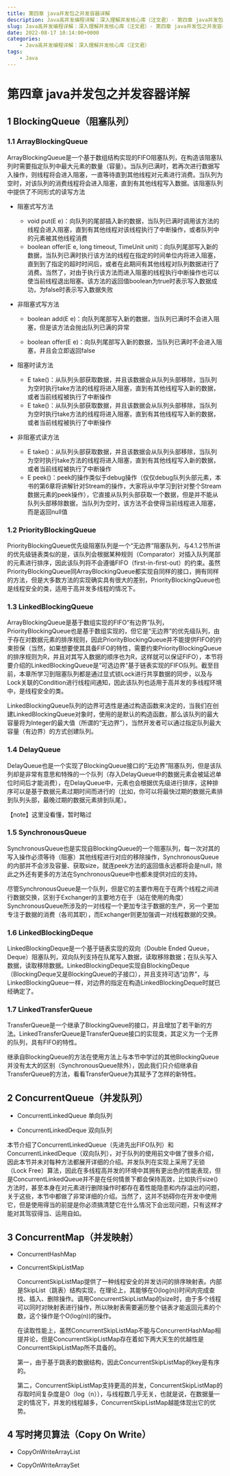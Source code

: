 ```yaml
---
title: 第四章 java并发包之并发容器详解
description: Java高并发编程详解：深入理解并发核心库（汪文君）- 第四章 java并发包之并发容器详解
slug: Java高并发编程详解：深入理解并发核心库（汪文君）- 第四章 java并发包之并发容器详解
date: 2022-08-17 10:14:00+0000
categories:
    - Java高并发编程详解：深入理解并发核心库（汪文君）
tags:
    - Java
---
```


# 第四章 java并发包之并发容器详解

## 1 BlockingQueue（阻塞队列）

### 1.1 ArrayBlockingQueue

ArrayBlockingQueue是一个基于数组结构实现的FIFO阻塞队列，在构造该阻塞队列时需要指定队列中最大元素的数量（容量）。当队列已满时，若再次进行数据写入操作，则线程将会进入阻塞，一直等待直到其他线程对元素进行消费。当队列为空时，对该队列的消费线程将会进入阻塞，直到有其他线程写入数据。该阻塞队列中提供了不同形式的读写方法

- 阻塞式写方法
  - void put(E e)：向队列的尾部插入新的数据，当队列已满时调用该方法的线程会进入阻塞，直到有其他线程对该线程执行了中断操作，或者队列中的元素被其他线程消费
  - boolean offer(E e, long timeout, TimeUnit unit)：向队列尾部写入新的数据，当队列已满时执行该方法的线程在指定的时间单位内将进入阻塞，直到到了指定的超时时间后，或者在此期间有其他线程对队列数据进行了消费。当然了，对由于执行该方法而进入阻塞的线程执行中断操作也可以使当前线程退出阻塞。该方法的返回值boolean为true时表示写入数据成功，为false时表示写入数据失败
  
- 非阻塞式写方法

  - boolean add(E e)：向队列尾部写入新的数据，当队列已满时不会进入阻塞，但是该方法会抛出队列已满的异常

  - boolean offer(E e)：向队列尾部写入新的数据，当队列已满时不会进入阻塞，并且会立即返回false

- 阻塞时读方法
  - E take()：从队列头部获取数据，并且该数据会从队列头部移除，当队列为空时执行take方法的线程将进入阻塞，直到有其他线程写入新的数据，或者当前线程被执行了中断操作
  - E take()：从队列头部获取数据，并且该数据会从队列头部移除，当队列为空时执行take方法的线程将进入阻塞，直到有其他线程写入新的数据，或者当前线程被执行了中断操作
- 非阻塞式读方法
  - E take()：从队列头部获取数据，并且该数据会从队列头部移除，当队列为空时执行take方法的线程将进入阻塞，直到有其他线程写入新的数据，或者当前线程被执行了中断操作
  - E peek()：peek的操作类似于debug操作（仅仅debug队列头部元素，本书的第6章将讲解针对Stream的操作，大家将从中学习到针对整个Stream数据元素的peek操作），它直接从队列头部获取一个数据，但是并不能从队列头部移除数据，当队列为空时，该方法不会使得当前线程进入阻塞，而是返回null值

### 1.2 PriorityBlockingQueue

PriorityBlockingQueue优先级阻塞队列是一个“无边界”阻塞队列，与4.1.2节所讲的优先级链表类似的是，该队列会根据某种规则（Comparator）对插入队列尾部的元素进行排序，因此该队列将不会遵循FIFO（first-in-first-out）的约束。虽然PriorityBlockingQueue同ArrayBlockingQueue都实现自同样的接口，拥有同样的方法，但是大多数方法的实现确实具有很大的差别，PriorityBlockingQueue也是线程安全的类，适用于高并发多线程的情况下。

### 1.3 LinkedBlockingQueue

ArrayBlockingQueue是基于数组实现的FIFO“有边界”队列，PriorityBlockingQueue也是基于数组实现的，但它是“无边界”的优先级队列，由于存在对数据元素的排序规则，因此PriorityBlockingQueue并不能提供FIFO的约束担保（当然，如果想要使其具备FIFO的特性，需要约束PriorityBlockingQueue的排序规则为R，并且对其写入数据的顺序也为R，这样就可以保证FIFO），本节将要介绍的LinkedBlockingQueue是“可选边界”基于链表实现的FIFO队列。截至目前，本章所学习到阻塞队列都是通过显式锁Lock进行共享数据的同步，以及与Lock关联的Condition进行线程间通知，因此该队列也适用于高并发的多线程环境中，是线程安全的类。

LinkedBlockingQueue队列的边界可选性是通过构造函数来决定的，当我们在创建LinkedBlockingQueue对象时，使用的是默认的构造函数，那么该队列的最大容量将为Integer的最大值（所谓的“无边界”），当然开发者可以通过指定队列最大容量（有边界）的方式创建队列。

### 1.4 DelayQueue

DelayQueue也是一个实现了BlockingQueue接口的“无边界”阻塞队列，但是该队列却是非常有意思和特殊的一个队列（存入DelayQueue中的数据元素会被延迟单位时间后才能消费），在DelayQueue中，元素也会根据优先级进行排序，这种排序可以是基于数据元素过期时间而进行的（比如，你可以将最快过期的数据元素排到队列头部，最晚过期的数据元素排到队尾）。

【note】这里没看懂，暂时略过

### 1.5 SynchronousQueue

SynchronousQueue也是实现自BlockingQueue的一个阻塞队列，每一次对其的写入操作必须等待（阻塞）其他线程进行对应的移除操作，SynchronousQueue的内部并不会涉及容量、获取size，就连peek方法的返回值永远都将会是null，除此之外还有更多的方法在SynchronousQueue中也都未提供对应的支持。

尽管SynchronousQueue是一个队列，但是它的主要作用在于在两个线程之间进行数据交换，区别于Exchanger的主要地方在于（站在使用的角度）SynchronousQueue所涉及的一对线程一个更加专注于数据的生产，另一个更加专注于数据的消费（各司其职），而Exchanger则更加强调一对线程数据的交换。

### 1.6 LinkedBlockingDeque

LinkedBlockingDeque是一个基于链表实现的双向（Double Ended Queue，Deque）阻塞队列，双向队列支持在队尾写入数据，读取移除数据；在队头写入数据，读取移除数据。LinkedBlockingDeque实现自BlockingDeque（BlockingDeque又是BlockingQueue的子接口），并且支持可选“边界”，与LinkedBlockingQueue一样，对边界的指定在构造LinkedBlockingDeque时就已经确定了。

### 1.7 LinkedTransferQueue

TransferQueue是一个继承了BlockingQueue的接口，并且增加了若干新的方法。LinkedTransferQueue是TransferQueue接口的实现类，其定义为一个无界的队列，具有FIFO的特性。

继承自BlockingQueue的方法在使用方法上与本节中学过的其他BlockingQueue并没有太大的区别（SynchronousQueue除外），因此我们只介绍继承自TransferQueue的方法，看看TransferQueue为其赋予了怎样的新特性。

## 2 ConcurrentQueue（并发队列）

- ConcurrentLinkedQueue 单向队列

- ConcurrentLinkedDeque 双向队列

本节介绍了ConcurrentLinkedQueue（先进先出FIFO队列）和ConcurrentLinkedDeque（双向队列），对于队列的使用前文中做了很多介绍，因此本节并未对每种方法都展开详细的介绍。并发队列在实现上采用了无锁（Lock Free）算法，因此在多线程高并发的环境中其拥有更出色的性能表现，但是ConcurrentLinkedQueue并不是在任何情景下都会保持高效，比如执行size()方法时，甚至本身在对元素进行删除操作时都存在着性能隐患和内存溢出的问题，关于这些，本节中都做了非常详细的介绍。当然了，这并不妨碍你在开发中使用它，但是使用得当的前提是你必须搞清楚它在什么情况下会出现问题，只有这样才能对其驾驭得当、运用自如。

## 3 ConcurrentMap（并发映射）

- ConcurrentHashMap

- ConcurrentSkipListMap

  ConcurrentSkipListMap提供了一种线程安全的并发访问的排序映射表。内部是SkipList（跳表）结构实现，在理论上，其能够在O(log(n))时间内完成查找、插入、删除操作。调用ConcurrentSkipListMap的size时，由于多个线程可以同时对映射表进行操作，所以映射表需要遍历整个链表才能返回元素的个数，这个操作是个O(log(n))的操作。

  在读取性能上，虽然ConcurrentSkipListMap不能与ConcurrentHashMap相提并论，但是ConcurrentSkipListMap存在着如下两大天生的优越性是ConcurrentSkipListMap所不具备的。

  第一，由于基于跳表的数据结构，因此ConcurrentSkipListMap的key是有序的。

  第二，ConcurrentSkipListMap支持更高的并发，ConcurrentSkipListMap的存取时间复杂度是O（log（n）），与线程数几乎无关，也就是说，在数据量一定的情况下，并发的线程越多，ConcurrentSkipListMap越能体现出它的优势。

## 4 写时拷贝算法（Copy On Write）

- CopyOnWriteArrayList

- CopyOnWriteArraySet

